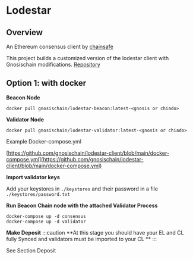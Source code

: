 ---
---

# Lodestar



## Overview 

An Ethereum consensus client by [chainsafe]([https://lodestar.chainsafe.io/](https://lodestar.chainsafe.io/)) 

This project builds a customized version of the lodestar client with Gnosischain modifications.
[Repository](https://github.com/gnosischain/lodestar-client) 


## Option 1: with docker

**Beacon Node**


```
docker pull gnosischain/lodestar-beacon:latest-<gnosis or chiado> 
```


**Validator Node**


```
docker pull gnosischain/lodestar-validator:latest-<gnosis or chiado> 
```


Example Docker-compose.yml 

[https://github.com/gnosischain/lodestar-client/blob/main/docker-compose.yml](https://github.com/gnosischain/lodestar-client/blob/main/docker-compose.yml) 

**Import validator keys**

Add your keystores in `./keystores` and their password in a file `./keystores/password.txt` 

**Run Beacon Chain node with the attached Validator Process**


```
docker-compose up -d consensus
docker-compose up -d validator
```

**Make Deposit**
:::caution
**At this stage you should have your EL and CL fully Synced and validators must be imported to your CL **
:::

See Section Deposit